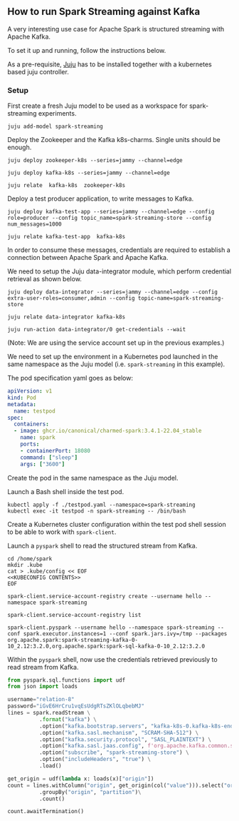 ## How to run Spark Streaming against Kafka

A very interesting use case for Apache Spark is structured streaming with Apache Kafka. 

To set it up and running, follow the instructions below. 

As a pre-requisite, [Juju](https://juju.is/docs/olm/install-juju) has to be installed together with a kubernetes based juju controller.

### Setup

First create a fresh Juju model to be used as a workspace for spark-streaming experiments.

```shell
juju add-model spark-streaming
```

Deploy the Zookeeper and the Kafka k8s-charms. Single units should be enough. 

```shell
juju deploy zookeeper-k8s --series=jammy --channel=edge

juju deploy kafka-k8s --series=jammy --channel=edge

juju relate  kafka-k8s  zookeeper-k8s
```

Deploy a test producer application, to write messages to Kafka.

```shell
juju deploy kafka-test-app --series=jammy --channel=edge --config role=producer --config topic_name=spark-streaming-store --config num_messages=1000

juju relate kafka-test-app  kafka-k8s
```

In order to consume these messages, credentials are required to establish a connection between Apache Spark and Apache Kafka.

We need to setup the Juju data-integrator module, which perform credential retrieval as shown below.

```shell
juju deploy data-integrator --series=jammy --channel=edge --config extra-user-roles=consumer,admin --config topic-name=spark-streaming-store

juju relate data-integrator kafka-k8s 

juju run-action data-integrator/0 get-credentials --wait 
```

(Note: We are using the service account set up in the previous examples.)

We need to set up the environment in a Kubernetes pod launched in the same namespace as the Juju model (i.e. `spark-streaming` in this example).

The pod specification yaml goes as below:

```yaml
apiVersion: v1
kind: Pod
metadata:
  name: testpod
spec:
  containers:
  - image: ghcr.io/canonical/charmed-spark:3.4.1-22.04_stable
    name: spark
    ports:
    - containerPort: 18080
    command: ["sleep"]
    args: ["3600"]
```

Create the pod in the same namespace as the Juju model.

Launch a Bash shell inside the test pod. 

```shell
kubectl apply -f ./testpod.yaml --namespace=spark-streaming
kubectl exec -it testpod -n spark-streaming -- /bin/bash
```

Create a Kubernetes cluster configuration within the test pod shell session to be able to work with `spark-client`.

Launch a `pyspark` shell to read the structured stream from Kafka.

```shell
cd /home/spark
mkdir .kube
cat > .kube/config << EOF
<<KUBECONFIG CONTENTS>>
EOF

spark-client.service-account-registry create --username hello --namespace spark-streaming

spark-client.service-account-registry list

spark-client.pyspark --username hello --namespace spark-streaming --conf spark.executor.instances=1 --conf spark.jars.ivy=/tmp --packages org.apache.spark:spark-streaming-kafka-0-10_2.12:3.2.0,org.apache.spark:spark-sql-kafka-0-10_2.12:3.2.0
```

Within the `pyspark` shell, now use the credentials retrieved previously to read stream from Kafka.

```python
from pyspark.sql.functions import udf
from json import loads

username="relation-8"
password="iGvE6HrCru1vqEsUdgRTsZKlOLqbebMJ"
lines = spark.readStream \
          .format("kafka") \
          .option("kafka.bootstrap.servers", "kafka-k8s-0.kafka-k8s-endpoints:9092") \
          .option("kafka.sasl.mechanism", "SCRAM-SHA-512") \
          .option("kafka.security.protocol", "SASL_PLAINTEXT") \
          .option("kafka.sasl.jaas.config", f'org.apache.kafka.common.security.scram.ScramLoginModule required username={username} password={password};') \
          .option("subscribe", "spark-streaming-store") \
          .option("includeHeaders", "true") \
          .load()

get_origin = udf(lambda x: loads(x)["origin"])
count = lines.withColumn("origin", get_origin(col("value"))).select("origin")\
          .groupBy("origin", "partition")\
          .count()

count.awaitTermination()
```